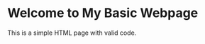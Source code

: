 <!DOCTYPE html>
<html lang="en">
<head>
    <meta charset="UTF-8">
    <meta name="viewport" content="width=device-width, initial-scale=1.0">
    <meta http-equiv="X-UA-Compatible" content="IE=edge">
    <title>Basic HTML Page</title>
</head>
<body>
    <h1>Welcome to My Basic Webpage</h1>
    <p>This is a simple HTML page with valid code.</p>
</body>
</html>
